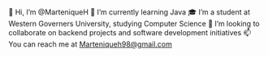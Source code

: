 👋 Hi, I’m @MarteniqueH
🌱 I’m currently learning Java
🎓 I’m a student at Western Governers University, studying Computer Science
💞️ I’m looking to collaborate on backend projects and software development initiatives
📫 You can reach me at Marteniqueh98@gmail.com
